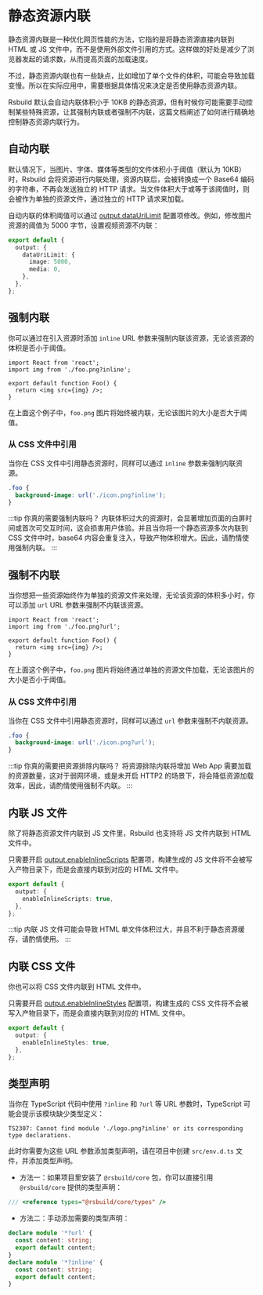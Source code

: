 # 静态资源内联

静态资源内联是一种优化网页性能的方法，它指的是将静态资源直接内联到 HTML 或 JS 文件中，而不是使用外部文件引用的方式。这样做的好处是减少了浏览器发起的请求数，从而提高页面的加载速度。

不过，静态资源内联也有一些缺点，比如增加了单个文件的体积，可能会导致加载变慢。所以在实际应用中，需要根据具体情况来决定是否使用静态资源内联。

Rsbuild 默认会自动内联体积小于 10KB 的静态资源，但有时候你可能需要手动控制某些特殊资源，让其强制内联或者强制不内联，这篇文档阐述了如何进行精确地控制静态资源内联行为。

## 自动内联

默认情况下，当图片、字体、媒体等类型的文件体积小于阈值（默认为 10KB）时，Rsbuild 会将资源进行内联处理，资源内联后，会被转换成一个 Base64 编码的字符串，不再会发送独立的 HTTP 请求。当文件体积大于或等于该阈值时，则会被作为单独的资源文件，通过独立的 HTTP 请求来加载。

自动内联的体积阈值可以通过 [output.dataUriLimit](/config/options/output#outputdataurilimit) 配置项修改。例如，修改图片资源的阈值为 5000 字节，设置视频资源不内联：

```ts
export default {
  output: {
    dataUriLimit: {
      image: 5000,
      media: 0,
    },
  },
};
```

## 强制内联

你可以通过在引入资源时添加 `inline` URL 参数来强制内联该资源，无论该资源的体积是否小于阈值。

```tsx
import React from 'react';
import img from './foo.png?inline';

export default function Foo() {
  return <img src={img} />;
}
```

在上面这个例子中，`foo.png` 图片将始终被内联，无论该图片的大小是否大于阈值。

### 从 CSS 文件中引用

当你在 CSS 文件中引用静态资源时，同样可以通过 `inline` 参数来强制内联资源。

```css
.foo {
  background-image: url('./icon.png?inline');
}
```

:::tip 你真的需要强制内联吗？
内联体积过大的资源时，会显著增加页面的白屏时间或首次可交互时间，这会损害用户体验。并且当你将一个静态资源多次内联到 CSS 文件中时，base64 内容会重复注入，导致产物体积增大。因此，请酌情使用强制内联。
:::

## 强制不内联

当你想把一些资源始终作为单独的资源文件来处理，无论该资源的体积多小时，你可以添加 `url` URL 参数来强制不内联该资源。

```tsx
import React from 'react';
import img from './foo.png?url';

export default function Foo() {
  return <img src={img} />;
}
```

在上面这个例子中，`foo.png` 图片将始终通过单独的资源文件加载，无论该图片的大小是否小于阈值。

### 从 CSS 文件中引用

当你在 CSS 文件中引用静态资源时，同样可以通过 `url` 参数来强制不内联资源。

```css
.foo {
  background-image: url('./icon.png?url');
}
```

:::tip 你真的需要把资源排除内联吗？
将资源排除内联将增加 Web App 需要加载的资源数量，这对于弱网环境，或是未开启 HTTP2 的场景下，将会降低资源加载效率，因此，请酌情使用强制不内联。
:::

## 内联 JS 文件

除了将静态资源文件内联到 JS 文件里，Rsbuild 也支持将 JS 文件内联到 HTML 文件中。

只需要开启 [output.enableInlineScripts](/config/options/output#outputenableinlinescripts) 配置项，构建生成的 JS 文件将不会被写入产物目录下，而是会直接内联到对应的 HTML 文件中。

```ts
export default {
  output: {
    enableInlineScripts: true,
  },
};
```

:::tip
内联 JS 文件可能会导致 HTML 单文件体积过大，并且不利于静态资源缓存，请酌情使用。
:::

## 内联 CSS 文件

你也可以将 CSS 文件内联到 HTML 文件中。

只需要开启 [output.enableInlineStyles](/config/options/output#outputenableinlinestyles) 配置项，构建生成的 CSS 文件将不会被写入产物目录下，而是会直接内联到对应的 HTML 文件中。

```ts
export default {
  output: {
    enableInlineStyles: true,
  },
};
```

## 类型声明

当你在 TypeScript 代码中使用 `?inline` 和 `?url` 等 URL 参数时，TypeScript 可能会提示该模块缺少类型定义：

```
TS2307: Cannot find module './logo.png?inline' or its corresponding type declarations.
```

此时你需要为这些 URL 参数添加类型声明，请在项目中创建 `src/env.d.ts` 文件，并添加类型声明。

- 方法一：如果项目里安装了 `@rsbuild/core` 包，你可以直接引用 `@rsbuild/core` 提供的类型声明：

```ts
/// <reference types="@rsbuild/core/types" />
```

- 方法二：手动添加需要的类型声明：

```ts
declare module '*?url' {
  const content: string;
  export default content;
}
declare module '*?inline' {
  const content: string;
  export default content;
}
```
